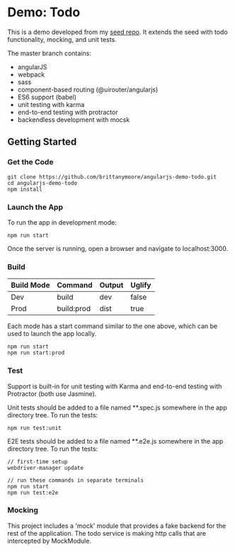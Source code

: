 # Demo: Todo

This is a demo developed from my [seed repo](https://github.com/brittanymoore/angularjs-vertex). It extends the seed with todo functionality, mocking, and unit tests.

The master branch contains:
* angularJS
* webpack
* sass
* component-based routing (@uirouter/angularjs)
* ES6 support (babel)
* unit testing with karma
* end-to-end testing with protractor
* backendless development with mocsk

## Getting Started

### Get the Code

```
git clone https://github.com/brittanymoore/angularjs-demo-todo.git
cd angularjs-demo-todo
npm install
```

### Launch the App

To run the app in development mode:

```
npm run start
```

Once the server is running, open a browser and navigate to localhost:3000.

### Build

| Build Mode        | Command        | Output   | Uglify |
| ----------------- | -------------- | -------  | ------ |
| Dev               | build          | dev      | false  |
| Prod              | build:prod     | dist     | true   |

Each mode has a start command similar to the one above, which can be used to launch the app locally.

```
npm run start
npm run start:prod
```

### Test

Support is built-in for unit testing with Karma and end-to-end testing with Protractor (both use Jasmine).

Unit tests should be added to a file named **.spec.js somewhere in the app directory tree. To run the tests:

```
npm run test:unit
```

E2E tests should be added to a file named **.e2e.js somewhere in the app directory tree. To run the tests:

```
// first-time setup
webdriver-manager update

// run these commands in separate terminals
npm run start
npm run test:e2e
```

### Mocking

This project includes a 'mock' module that provides a fake backend for 
the rest of the application. The todo service is making http calls that are
intercepted by MockModule.








